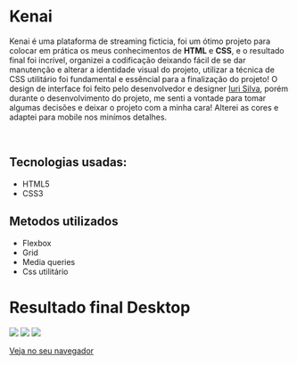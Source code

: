 <h1>Kenai</h1>
<p>Kenai é uma plataforma de streaming ficticia, foi um ótimo projeto para colocar em prática os meus conhecimentos de <strong>HTML</strong> e <strong>CSS</strong>, e o resultado final foi incrível, organizei a codificação deixando fácil de se dar manutenção e alterar a identidade visual do projeto, utilizar a técnica de CSS utilitário foi fundamental e essêncial para a finalização do projeto! O design de interface foi feito pelo desenvolvedor e designer <a target="blank" href="#">Iuri Silva</a>, porém durante o desenvolvimento do projeto, me senti a vontade para tomar algumas decisões e deixar o projeto com a minha cara! Alterei as cores e adaptei para mobile nos minímos detalhes. </p>

<br>

<h2>Tecnologias usadas: </h2>

<ul>
  <li>HTML5</li>
  <li>CSS3</li>
</ul>

<h2>Metodos utilizados</h2>

<ul>
  <li>Flexbox</li>
  <li>Grid</li>
  <li>Media queries</li>
  <li>Css utilitário</li>
</ul>

# Resultado final Desktop

<img src="https://i.imgur.com/tEfBUtF.png"/>
<img src="https://i.imgur.com/oi9xTZn.png"/>
<img src="https://i.imgur.com/DOGEO5x.png"/>

<a target="blank" href="http://pedromakaveli.github.io/Kenai">Veja no seu navegador</a>
